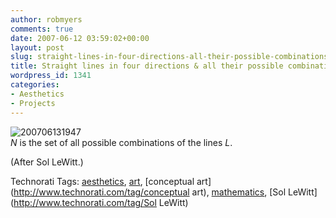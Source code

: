 ```yaml
---
author: robmyers
comments: true
date: 2007-06-12 03:59:02+00:00
layout: post
slug: straight-lines-in-four-directions-all-their-possible-combinations
title: Straight lines in four directions & all their possible combinations
wordpress_id: 1341
categories:
- Aesthetics
- Projects
---
```


![200706131947](/wp-content/uploads/2007/06/200706131947.jpg)  
_N_ is the set of all possible combinations of the lines _L_.  
  
(After Sol LeWitt.)  
  


Technorati Tags: [aesthetics](http://www.technorati.com/tag/aesthetics), [art](http://www.technorati.com/tag/art), [conceptual art](http://www.technorati.com/tag/conceptual art), [mathematics](http://www.technorati.com/tag/mathematics), [Sol LeWitt](http://www.technorati.com/tag/Sol LeWitt)

  


